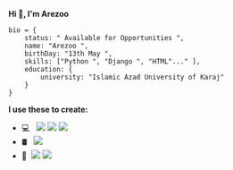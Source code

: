 __Hi 👋, I'm Arezoo__
```
bio = {
    status: " Available for Opportunities ",
    name: "Arezoo ",
    birthDay: "13th May ",
    skills: ["Python ", "Django ", "HTML"..." ],
    education: {
        university: "Islamic Azad University of Karaj"
    }
}
```

<!--
**ArezooAfshar1/ArezooAfshar1** is a ✨ _special_ ✨ repository because its `README.md` (this file) appears on your GitHub profile.

Here are some ideas to get you started:

- 🔭 I’m currently working on ...
- 🌱 I’m currently learning ...
- 👯 I’m looking to collaborate on ...
- 🤔 I’m looking for help with ...
- 💬 Ask me about ...
- 📫 How to reach me: ...
- 😄 Pronouns: ...
- ⚡ Fun fact: ...
-->
__I use these to create:__

- 💻 &nbsp;
<img src='https://img.shields.io/badge/python-3670A0?style=for-the-badge&logo=python&logoColor=ffdd54'/> <img src="https://img.shields.io/badge/Django-092E20?style=for-the-badge&logo=django&logoColor=green"/> <img src="https://img.shields.io/badge/HTML-red"/><br>
- 🛢 &nbsp; <img src="https://shields.io/badge/MySQL-lightgrey?logo=mysql&style=plastic&logoColor=white&labelColor=blue"/>
- 🔧 &nbsp;<img src="https://img.shields.io/badge/Linux-FCC624?style=for-the-badge&logo=linux&logoColor=black"/> <img src="https://img.shields.io/badge/Vscode-007ACC?style=for-the-badge&logo=visualstudiocode&logoColor=white"/>

